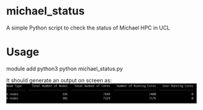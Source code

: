 # michael_status
A simple Python script to check the status of Michael HPC in UCL

# Usage
module add python3
python michael_status.py

It should generate an output on screen as:
![](michael_status.png)



